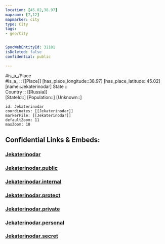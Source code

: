 ```yaml
---
location: [45.02,38.97] 
mapzoom: [7,12] 
mapmarker: city 
type: City
tags:
- geo/City


SpocWebEntityId: 31181
isDeleted: false
confidential: public

---
```

#is_a_/Place  
#is_a_ :: [[Place]] 
[has_place_longitude::38.97] 
[has_place_latitude::45.02] 
[name::Jekaterinodar] 
State ::  
Country :: [[Russia]]  
[StateId::] 
[Population::] 
[Unknown::] 


```leaflet
id: Jekaterinodar
coordinates: [[Jekaterinodar]] 
markerFile: [[Jekaterinodar]] 
defaultZoom: 11 
maxZoom: 18
```


## Confidential Links & Embeds: 

### [Jekaterinodar](/_Standards/Earth/Continent/Europe/Europe~East/Russia/Russia~South/Krasnodar_Krai/City/Jekaterinodar.md) 

### [Jekaterinodar.public](/_public/Earth/Continent/Europe/Europe~East/Russia/Russia~South/Krasnodar_Krai/City/Jekaterinodar.public.md) 

### [Jekaterinodar.internal](/_internal/Earth/Continent/Europe/Europe~East/Russia/Russia~South/Krasnodar_Krai/City/Jekaterinodar.internal.md) 

### [Jekaterinodar.protect](/_protect/Earth/Continent/Europe/Europe~East/Russia/Russia~South/Krasnodar_Krai/City/Jekaterinodar.protect.md) 

### [Jekaterinodar.private](/_private/Earth/Continent/Europe/Europe~East/Russia/Russia~South/Krasnodar_Krai/City/Jekaterinodar.private.md) 

### [Jekaterinodar.personal](/_personal/Earth/Continent/Europe/Europe~East/Russia/Russia~South/Krasnodar_Krai/City/Jekaterinodar.personal.md) 

### [Jekaterinodar.secret](/_secret/Earth/Continent/Europe/Europe~East/Russia/Russia~South/Krasnodar_Krai/City/Jekaterinodar.secret.md)

